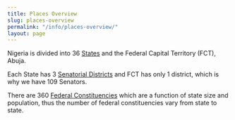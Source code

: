```yaml
---
title: Places Overview
slug: places-overview
permalink: "/info/places-overview/"
layout: page
---
```


Nigeria is divided into 36 [States](/place/is/state/ "States of Nigeria") and the Federal Capital Territory (FCT), Abuja.

Each State has 3 [Senatorial Districts](/position/senator/ "Senatorial Districts") and FCT has only 1 district, which is why we have 109 Senators.

There are 360 [Federal Constituencies](/position/representative/ "Federal Constituencies") which are a function of state size and population, thus the number of federal constituencies vary from state to state.
